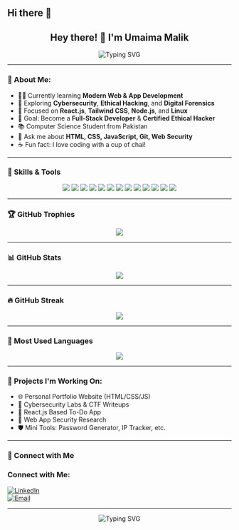 ## Hi there 👋

<h2 align="center">Hey there! 👋 I'm Umaima Malik</h2>

<p align="center">
  <img src="https://readme-typing-svg.herokuapp.com?font=Fira+Code&weight=700&size=22&pause=1000&color=1eb4eb&center=true&vCenter=true&width=600&lines=Web+%26+App+Developer;Passionate+Learner;Future+Ethical+Hacker" alt="Typing SVG" />
</p>


---

### 💫 About Me:

- 👩‍💻 Currently learning **Modern Web & App Development**
- 🔐 Exploring **Cybersecurity**, **Ethical Hacking**, and **Digital Forensics**
- 🌱 Focused on **React.js**, **Tailwind CSS**, **Node.js**, and **Linux**
- 🎯 Goal: Become a **Full-Stack Developer** & **Certified Ethical Hacker**
- 📚 Computer Science Student from Pakistan
- 💬 Ask me about **HTML, CSS, JavaScript, Git, Web Security**
- ☕ Fun fact: I love coding with a cup of chai!

---

### 🔧 Skills & Tools

<p align="center">
  <img src="https://img.shields.io/badge/HTML-E34F26?style=flat&logo=html5&logoColor=white" />
  <img src="https://img.shields.io/badge/CSS-1572B6?style=flat&logo=css3&logoColor=white" />
  <img src="https://img.shields.io/badge/JavaScript-F7DF1E?style=flat&logo=javascript&logoColor=black" />
  <img src="https://img.shields.io/badge/React-61DAFB?style=flat&logo=react" />
  <img src="https://img.shields.io/badge/TailwindCSS-38B2AC?style=flat&logo=tailwind-css&logoColor=white" />
  <img src="https://img.shields.io/badge/Node.js-339933?style=flat&logo=nodedotjs&logoColor=white" />
  <img src="https://img.shields.io/badge/Git-F05032?style=flat&logo=git" />
  <img src="https://img.shields.io/badge/GitHub-181717?style=flat&logo=github" />
  <img src="https://img.shields.io/badge/Linux-FCC624?style=flat&logo=linux&logoColor=black" />
  <img src="https://img.shields.io/badge/Figma-F24E1E?style=flat&logo=figma" />
  <img src="https://img.shields.io/badge/BurpSuite-ff6600?style=flat&logoColor=white" />
  <img src="https://img.shields.io/badge/Nmap-004664?style=flat&logo=nmap&logoColor=white" />
  <img src="https://img.shields.io/badge/Kali%20Linux-557C94?style=flat&logo=kalilinux&logoColor=white" />
</p>

---

### 🏆 GitHub Trophies

<p align="center">
  <img src="https://github-profile-trophy.vercel.app/?username=umaima229&theme=onedark" />
</p>

---

### 📊 GitHub Stats

<p align="center">
  <img src="https://github-readme-stats.vercel.app/api?username=umaima229&show_icons=true&theme=radical" />
</p>

---

### 🔥 GitHub Streak

<p align="center">
  <img src="https://github-readme-streak-stats.herokuapp.com?user=umaima229&theme=tokyonight" />
</p>

---

### 🧠 Most Used Languages

<p align="center">
  <img src="https://github-readme-stats.vercel.app/api/top-langs/?username=umaima229&layout=compact&theme=tokyonight" />
</p>

---

### 📌 Projects I'm Working On:

- 🌐 Personal Portfolio Website (HTML/CSS/JS)
- 🔐 Cybersecurity Labs & CTF Writeups
- 📱 React.js Based To-Do App
- 🧠 Web App Security Research
- 🛡️ Mini Tools: Password Generator, IP Tracker, etc.

---

### 🤝 Connect with Me
###  Connect with Me:
[![LinkedIn](https://img.shields.io/badge/LinkedIn-blue?style=flat&logo=linkedin)](https://www.linkedin.com/in/umaima-malik-a2b957333/)  
[![Email](https://img.shields.io/badge/Email-D14836?style=flat&logo=gmail&logoColor=white)](umaimam309@gmail.com)

---
<p align="center">
  <img src="https://readme-typing-svg.herokuapp.com?font=Fira+Code&weight=700&size=22&pause=1000&color=1eb4eb&center=true&vCenter=true&width=600&lines=✨+Thank+you+for+visiting+my+profile+✨" alt="Typing SVG" />
</p>

